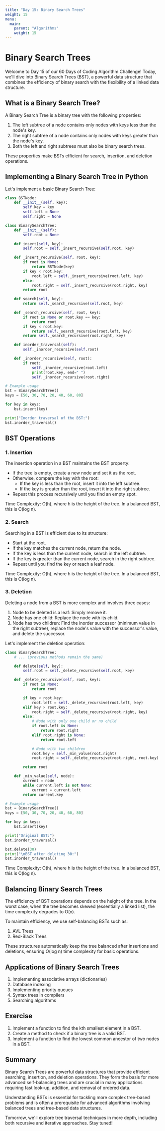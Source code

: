 ```yaml
---
title: "Day 15: Binary Search Trees"
weight: 15
menu:
  main:
    parent: "Algorithms"
    weight: 15
---
```


# Binary Search Trees

Welcome to Day 15 of our 60 Days of Coding Algorithm Challenge! Today, we'll dive into Binary Search Trees (BST), a powerful data structure that combines the efficiency of binary search with the flexibility of a linked data structure.

## What is a Binary Search Tree?

A Binary Search Tree is a binary tree with the following properties:
1. The left subtree of a node contains only nodes with keys less than the node's key.
2. The right subtree of a node contains only nodes with keys greater than the node's key.
3. Both the left and right subtrees must also be binary search trees.

These properties make BSTs efficient for search, insertion, and deletion operations.

## Implementing a Binary Search Tree in Python

Let's implement a basic Binary Search Tree:

```python
class BSTNode:
    def __init__(self, key):
        self.key = key
        self.left = None
        self.right = None

class BinarySearchTree:
    def __init__(self):
        self.root = None

    def insert(self, key):
        self.root = self._insert_recursive(self.root, key)

    def _insert_recursive(self, root, key):
        if root is None:
            return BSTNode(key)
        if key < root.key:
            root.left = self._insert_recursive(root.left, key)
        else:
            root.right = self._insert_recursive(root.right, key)
        return root

    def search(self, key):
        return self._search_recursive(self.root, key)

    def _search_recursive(self, root, key):
        if root is None or root.key == key:
            return root
        if key < root.key:
            return self._search_recursive(root.left, key)
        return self._search_recursive(root.right, key)

    def inorder_traversal(self):
        self._inorder_recursive(self.root)

    def _inorder_recursive(self, root):
        if root:
            self._inorder_recursive(root.left)
            print(root.key, end=" ")
            self._inorder_recursive(root.right)

# Example usage
bst = BinarySearchTree()
keys = [50, 30, 70, 20, 40, 60, 80]

for key in keys:
    bst.insert(key)

print("Inorder traversal of the BST:")
bst.inorder_traversal()
```

## BST Operations

### 1. Insertion

The insertion operation in a BST maintains the BST property:
- If the tree is empty, create a new node and set it as the root.
- Otherwise, compare the key with the root:
    - If the key is less than the root, insert it into the left subtree.
    - If the key is greater than the root, insert it into the right subtree.
- Repeat this process recursively until you find an empty spot.

Time Complexity: O(h), where h is the height of the tree. In a balanced BST, this is O(log n).

### 2. Search

Searching in a BST is efficient due to its structure:
- Start at the root.
- If the key matches the current node, return the node.
- If the key is less than the current node, search in the left subtree.
- If the key is greater than the current node, search in the right subtree.
- Repeat until you find the key or reach a leaf node.

Time Complexity: O(h), where h is the height of the tree. In a balanced BST, this is O(log n).

### 3. Deletion

Deleting a node from a BST is more complex and involves three cases:
1. Node to be deleted is a leaf: Simply remove it.
2. Node has one child: Replace the node with its child.
3. Node has two children: Find the inorder successor (minimum value in the right subtree), replace the node's value with the successor's value, and delete the successor.

Let's implement the deletion operation:

```python
class BinarySearchTree:
    # ... (previous methods remain the same)

    def delete(self, key):
        self.root = self._delete_recursive(self.root, key)

    def _delete_recursive(self, root, key):
        if root is None:
            return root

        if key < root.key:
            root.left = self._delete_recursive(root.left, key)
        elif key > root.key:
            root.right = self._delete_recursive(root.right, key)
        else:
            # Node with only one child or no child
            if root.left is None:
                return root.right
            elif root.right is None:
                return root.left

            # Node with two children
            root.key = self._min_value(root.right)
            root.right = self._delete_recursive(root.right, root.key)

        return root

    def _min_value(self, node):
        current = node
        while current.left is not None:
            current = current.left
        return current.key

# Example usage
bst = BinarySearchTree()
keys = [50, 30, 70, 20, 40, 60, 80]

for key in keys:
    bst.insert(key)

print("Original BST:")
bst.inorder_traversal()

bst.delete(30)
print("\nBST after deleting 30:")
bst.inorder_traversal()
```

Time Complexity: O(h), where h is the height of the tree. In a balanced BST, this is O(log n).

## Balancing Binary Search Trees

The efficiency of BST operations depends on the height of the tree. In the worst case, when the tree becomes skewed (essentially a linked list), the time complexity degrades to O(n).

To maintain efficiency, we use self-balancing BSTs such as:
1. AVL Trees
2. Red-Black Trees

These structures automatically keep the tree balanced after insertions and deletions, ensuring O(log n) time complexity for basic operations.

## Applications of Binary Search Trees

1. Implementing associative arrays (dictionaries)
2. Database indexing
3. Implementing priority queues
4. Syntax trees in compilers
5. Searching algorithms

## Exercise

1. Implement a function to find the kth smallest element in a BST.
2. Create a method to check if a binary tree is a valid BST.
3. Implement a function to find the lowest common ancestor of two nodes in a BST.

## Summary

Binary Search Trees are powerful data structures that provide efficient searching, insertion, and deletion operations. They form the basis for more advanced self-balancing trees and are crucial in many applications requiring fast look-up, addition, and removal of ordered data.

Understanding BSTs is essential for tackling more complex tree-based problems and is often a prerequisite for advanced algorithms involving balanced trees and tree-based data structures.

Tomorrow, we'll explore tree traversal techniques in more depth, including both recursive and iterative approaches. Stay tuned!